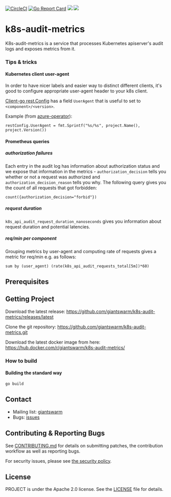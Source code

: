 [![CircleCI](https://circleci.com/gh/giantswarm/k8s-audit-metrics.svg?style=shield)](https://circleci.com/gh/giantswarm/k8s-audit-metrics) [![Go Report Card](https://goreportcard.com/badge/github.com/giantswarm/k8s-audit-metrics)](https://goreportcard.com/report/github.com/giantswarm/k8s-audit-metrics) [![](https://godoc.org/github.com/giantswarm/k8s-audit-metrics?status.svg)](http://godoc.org/github.com/giantswarm/k8s-audit-metrics) [![](https://img.shields.io/docker/pulls/giantswarm/k8s-audit-metrics.svg)](http://hub.docker.com/giantswarm/k8s-audit-metrics)

# k8s-audit-metrics

K8s-audit-metrics is a service that processes Kubernetes apiserver's audit logs and exposes metrics from it.

### Tips & tricks

#### Kubernetes client user-agent

In order to have nicer labels and easier way to distinct different clients, it's good to configure appropriate user-agent header to your k8s client.

[Client-go rest.Config](https://pkg.go.dev/k8s.io/client-go/rest#Config) has a field `UserAgent` that is useful to set to `<component>/<version>`.

Example (from [azure-operator](https://github.com/giantswarm/azure-operator/pull/1221/files)):
```
restConfig.UserAgent = fmt.Sprintf("%s/%s", project.Name(), project.Version())
```


#### Prometheus queries

##### authorization failures

Each entry in the audit log has information about authorization status and we expose that information in the metrics - `authorization_decision` tells you whether or not a request was authorized and `authorization_decision_reason` tells you why. The following query gives you the count of all requests that got forbidden:
```
count({authorization_decision="forbid"})
```

##### request duration

`k8s_api_audit_request_duration_nanoseconds` gives you information about request duration and potential latencies.


##### req/min per component

Grouping metrics by user-agent and computing rate of requests gives a metric for req/min e.g. as follows:
```
sum by (user_agent) (rate(k8s_api_audit_requests_total[5m])*60)
```

## Prerequisites

## Getting Project

Download the latest release: https://github.com/giantswarm/k8s-audit-metrics/releases/latest

Clone the git repository: https://github.com/giantswarm/k8s-audit-metrics.git

Download the latest docker image from here: https://hub.docker.com/r/giantswarm/k8s-audit-metrics/

### How to build

#### Building the standard way

```nohighlight
go build
```

## Contact

- Mailing list: [giantswarm](https://groups.google.com/forum/!forum/giantswarm)
- Bugs: [issues](https://github.com/giantswarm/k8s-audit-metrics/issues)

## Contributing & Reporting Bugs

See [CONTRIBUTING.md](/giantswarm/k8s-audit-metrics/blob/master/CONTRIBUTING.md) for details on submitting patches, the contribution workflow as well as reporting bugs.

For security issues, please see [the security policy](SECURITY.md).

## License

PROJECT is under the Apache 2.0 license. See the [LICENSE](/giantswarm/k8s-audit-metrics/blob/master/LICENSE) file for details.

